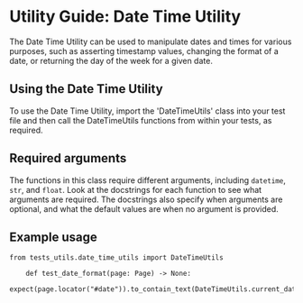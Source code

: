 # Utility Guide: Date Time Utility

The Date Time Utility can be used to manipulate dates and times for various purposes,
such as asserting timestamp values, changing the format of a date, or returning the day of the week for a given date.

## Using the Date Time Utility

To use the Date Time Utility, import the 'DateTimeUtils' class into your test file and then call the DateTimeUtils
functions from within your tests, as required.

## Required arguments

The functions in this class require different arguments, including `datetime`, `str`, and `float`.
Look at the docstrings for each function to see what arguments are required.
The docstrings also specify when arguments are optional, and what the default values are when no argument is provided.

## Example usage

    from tests_utils.date_time_utils import DateTimeUtils

        def test_date_format(page: Page) -> None:
        expect(page.locator("#date")).to_contain_text(DateTimeUtils.current_datetime())

